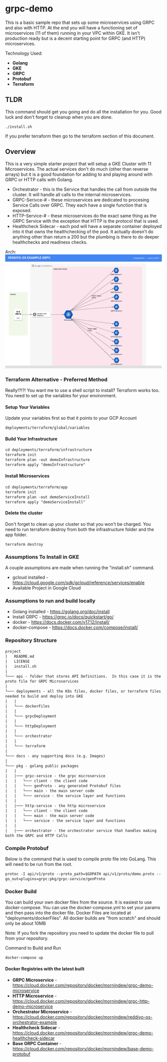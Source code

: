 # grpc-demo
This is a basic sample repo that sets up some microservices using GRPC and also with HTTP.  At the end you will have a functioning set of microservices (11 of them) running in your VPC within GKE.  It isn't production ready but is a decent starting point for GRPC (and HTTP) microservices.

Technology Used:
*  **Golang**
*  **GKE**
*  **GRPC**
*  **Protobuf**
*  **Terraform**

## TLDR

This command should get you going and do all the installation for you.  Good luck and don't forget to cleanup when you are done.

```
./install.sh
```

If you prefer terraform then go to the terraform section of this document.

## Overview

This is a very simple starter project that will setup a GKE Cluster with 11 Microservices.  The actual services don't do much (other than reverse arrays) but it is a good foundation for adding to and playing around with GRPC or HTTP calls with Golang.

* Orchestrator - this is the Service that handles the call from outside the cluster.   It will handle all calls to the internal microservices.
* GRPC-Serivce-# - these microservices are dedicated to procesing Service Calls over GRPC.  They each have a single function that is exposed.
* HTTP-Service-# - these microservices do the exact same thing as the GRPC Service with the exception that HTTP is the protocol that is used.
* Healthcheck Sidecar - each pod will have a separate container deployed into it that owns the healthchecking of the pod.   It actually doesn't do anything other than return a 200 but the plumbing is there to do deeper healthchecks and readiness checks.

Arch:
![Alt text](docs/images/Reddiyo-OS_Example_GRPC.png?raw=true "Reddiyo-GRPC Arch")

### Terraform Alternative - Preferred Method

Really!?!?!   You want me to use a shell script to install?  Terraform works too.  You need to set up the variables for your environment.

#### Setup Your Variables

Update your variables first so that it points to your GCP Account

```
deployments/terraform/global/variables
```

#### Build Your Infrastructure

```
cd deployments/terraform/infrastructure
terraform init
terraform plan -out demoInfrastructure
terraform apply "demoInfrastructure"
```

#### Install Microservices

```
cd deployments/terraform/app
terraform init
terraform plan -out demoServiceInstall
terraform apply "demoServiceInstall"
```

#### Delete the cluster

Don't forget to clean up your cluster so that you won't be charged.  You need to run terraform destroy from both the infrastructure folder and the app folder.
 ```
 terraform destroy
 ```

### Assumptions To Install in GKE

A couple assumptions are made when running the "install.sh" command.

* gcloud installed  - https://cloud.google.com/sdk/gcloud/reference/services/enable
* Available Project in Google Cloud

### Assumptions to run and build locally

* Golang installed - https://golang.org/doc/install
* Install GRPC - https://grpc.io/docs/quickstart/go/
* docker - https://docs.docker.com/v17.12/install/
* docker-compose - https://docs.docker.com/compose/install/


### Repository Structure

```
project
|   README.md
|   LICENSE
|   install.sh
|
└─── api - folder that stores API Definitions.  In this case it is the proto file for GRPC Microservices
|
└─── deployments - all the K8s files, docker files, or terraform files needed to build and deploy into GKE
|   |
|   └─── dockerFiles 
|   |
|   └─── grpcDeployment 
|   |
|   └─── httpDeployment 
|   |
|   └─── orchestrator
|   |
|   └─── terraform  
|
└─── docs - any supporting docs (e.g. Images)
|
└─── pkg - golang public packages
|   |
|   |─── grpc-service - the grpc microservice
|   |   └─── client - the client code
|   |   └─── genProto - any generated Protobuf files
|   |   └─── main - the main server code
|   |   └─── service - the service layer and functions
|   |
|   |─── http-service - the http microservice
|   |   └─── client - the client code
|   |   └─── main - the main server code
|   |   └─── service - the service layer and functions
|   |
|   |─── orchestrator - the orchestrator service that handles making both the GRPC and HTTP Calls
```

### Compile Protobuf

Below is the command that is used to compile proto file into GoLang.  This will need to be run from the root.

```
protoc -I api/v1/proto --proto_path=$GOPATH api/v1/proto/demo.proto --go_out=plugins=grpc:pkg/grpc-service/genProto
```

### Docker Build

You can build your own docker files from the source.   It is easiest to use docker-compose.  You can use the docker-compose.yml to set your params and then pass into the docker file.  Docker Files are located at "deployments/dockerFiles".  All docker builds are "from scratch" and should only be about 10MB


Note: If you fork the repository you need to update the docker file to pull from your repository.


Command to Build and Run
```
docker-compose up
```

#### Docker Registries with the latest built

* **GRPC Microservice** - https://cloud.docker.com/repository/docker/mornindew/grpc-demo-microservice
* **HTTP Microservice** - https://cloud.docker.com/repository/docker/mornindew/grpc-http-demo-microservice
* **Orchestrator Microservice** - https://cloud.docker.com/repository/docker/mornindew/reddiyo-os-orchestrator-example
* **Healthcheck Sidecar** - https://cloud.docker.com/repository/docker/mornindew/grpc-demo-healthcheck-sidecar
* **Base GRPC Container** - https://cloud.docker.com/repository/docker/mornindew/base-demo-protobuf